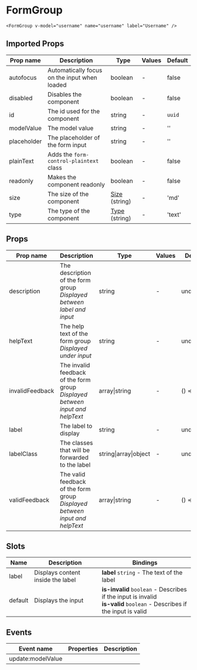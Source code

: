 # FormGroup

```vue
<FormGroup v-model="username" name="username" label="Username" />
```

## Imported Props

| Prop name   | Description                                  | Type                                              | Values | Default |
| ----------- | -------------------------------------------- | ------------------------------------------------- | ------ | ------- |
| autofocus   | Automatically focus on the input when loaded | boolean                                           | -      | false   |
| disabled    | Disables the component                       | boolean                                           | -      | false   |
| id          | The id used for the component                | string                                            | -      | `uuid`  |
| modelValue  | The model value                              | string                                            | -      | ''      |
| placeholder | The placeholder of the form input            | string                                            | -      | ''      |
| plainText   | Adds the `form-control-plaintext` class      | boolean                                           | -      | false   |
| readonly    | Makes the component readonly                 | boolean                                           | -      | false   |
| size        | The size of the component                    | [Size](../../composables/useSize) (string)        | -      | 'md'    |
| type        | The type of the component                    | [Type](../../composables/useFormControl) (string) | -      | 'text'  |

## Props

| Prop name       | Description                                                                       | Type                  | Values | Default   |
| --------------- | --------------------------------------------------------------------------------- | --------------------- | ------ | --------- |
| description     | The description of the form group<br/>_Displayed between label and input_         | string                | -      | undefined |
| helpText        | The help text of the form group<br/>_Displayed under input_                       | string                | -      | undefined |
| invalidFeedback | The invalid feedback of the form group<br/>_Displayed between input and helpText_ | array\|string         | -      | () => []  |
| label           | The label to display                                                              | string                | -      | undefined |
| labelClass      | The classes that will be forwarded to the label                                   | string\|array\|object | -      | undefined |
| validFeedback   | The valid feedback of the form group<br/>_Displayed between input and helpText_   | array\|string         | -      | () => []  |

## Slots

| Name    | Description                       | Bindings                                                                                                                  |
| ------- | --------------------------------- | ------------------------------------------------------------------------------------------------------------------------- |
| label   | Displays content inside the label | **label** `string` - The text of the label                                                                                |
| default | Displays the input                | **is-invalid** `boolean` - Describes if the input is invalid<br/>**is-valid** `boolean` - Describes if the input is valid |

## Events

| Event name        | Properties | Description |
| ----------------- | ---------- | ----------- |
| update:modelValue |            |
